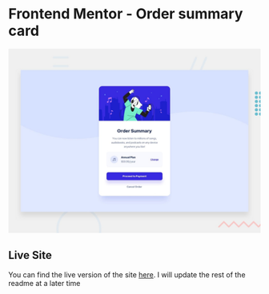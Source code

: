 # Frontend Mentor - Order summary card

![Design preview for the Order summary card coding challenge](./design/desktop-preview.jpg)

## Live Site

You can find the live version of the site [here](https://frontend-mentor-projects-daniel.github.io/order-summary-component/). I will update the rest of the readme at a later time
